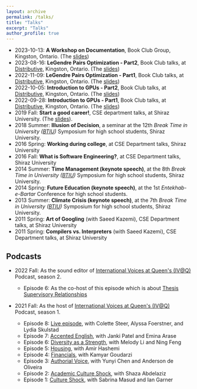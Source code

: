 ```yaml
---
layout: archive
permalink: /talks/
title: "Talks"
excerpt: "Talks"
author_profile: true
---
```


- 2023-10-13: **A Workshop on Documentation**, Book Club Group, Kingston, Ontario. (The [slides](https://amirsojoodi.github.io/files/Documentation.pdf))
- 2023-08-16: **LeGendre Pairs Optimization - Part2**, Book Club talks, at [Distributive](https://distributive.network/), Kingston, Ontario. (The [slides](https://amirsojoodi.github.io/files/Distributive/LeGendre-Pairs-Optimization-Part2.pdf))
- 2022-11-09: **LeGendre Pairs Optimization - Part1**, Book Club talks, at [Distributive](https://distributive.network/), Kingston, Ontario. (The [slides](https://amirsojoodi.github.io/files/Distributive/LeGendre-Pairs-Optimization-Part1.pdf))
- 2022-10-05: **Introduction to GPUs - Part2**, Book Club talks, at [Distributive](https://distributive.network/), Kingston, Ontario. (The [slides](https://amirsojoodi.github.io/files/Distributive/GPUs-Part2-Streams-and-Profiling.pdf))
- 2022-09-28: **Introduction to GPUs - Part1**, Book Club talks, at [Distributive](https://distributive.network/), Kingston, Ontario. (The [slides](https://amirsojoodi.github.io/files/Distributive/Introduction-to-GPUs-Part1.pdf))
- 2019 Fall: **Start a good career!**, CSE department talks, at Shiraz University. (The [slides](https://amirsojoodi.github.io/files/StartAGoodCareer.pdf)).
- 2018 Summer: **Illusion of Decision**, a seminar at the 12th _Break Time in University ([BTIU](https://www.linkedin.com/company/breaktimeinuniversity/))_ Symposium for high school students, Shiraz University.
- 2016 Spring: **Working during college**, at CSE Department talks, Shiraz University
- 2016 Fall: **What is Software Engineering?**, at CSE Department talks, Shiraz University
- 2014 Summer: **Time Management (keynote speech)**, at the 8th _Break Time in University ([BTIU](https://www.linkedin.com/company/breaktimeinuniversity/))_ Symposium for high school students, Shiraz University.
- 2014 Spring: **Future Education (keynote speech)**, at the 1st _Entekhab-e-Bartar_ Conference for high school students.
- 2013 Summer: **Climate Crisis (keynote speech)**, at the 7th _Break Time in University ([BTIU](https://www.linkedin.com/company/breaktimeinuniversity/))_ Symposium for high school students, Shiraz University.
- 2011 Spring: **Art of Googling** (with Saeed Kazemi), CSE Department talks, at Shiraz University
- 2011 Spring: **Compilers vs. Interpreters** (with Saeed Kazemi), CSE Department talks, at Shiraz University

## Podcasts

- 2022 Fall: As the sound editor of [International Voices at Queen's (IV@Q)](https://podcast.cfrc.ca/international-voices-at-queens/) Podcast, season 2. 
  - Episode 6: As the co-host of this episode which is about [Thesis Supervisory Relationships](https://podcast.cfrc.ca/2022/09/thesis-supervisory-relationships/)

- 2021 Fall: As the host of [International Voices at Queen's (IV@Q)](https://podcast.cfrc.ca/international-voices-at-queens/) Podcast, season 1.
  - Episode 8: [Live episode](https://youtu.be/imOwe7ky4KQ), with Colette Steer, Alyssa Foerstner, and Lydia Skulstad
  - Episode 7: [Accented English](https://podcast.cfrc.ca/2021/10/accented-english/), with Janki Patel and Emina Arase
  - Episode 6: [Diversity as a Strength](https://podcast.cfrc.ca/2021/10/diversity-is-a-strength/), with Melody Li and Ning Feng
  - Episode 5: [Housing](https://podcast.cfrc.ca/2021/09/housing/), with Amir Hashemi
  - Episode 4: [Financials](https://podcast.cfrc.ca/2021/09/finances/), with Kamyar Goudarzi
  - Episode 3: [Authorial Voice](https://podcast.cfrc.ca/2021/09/authorial-voice/), with Yunyi Chen and Anderson de Oliveira
  - Episode 2: [Academic Culture Shock](https://podcast.cfrc.ca/2021/09/academic-culture-shock/), with Shaza Abdelaziz
  - Episode 1: [Culture Shock](https://podcast.cfrc.ca/2021/08/culture-shock/), with Sabrina Masud and Ian Garner
